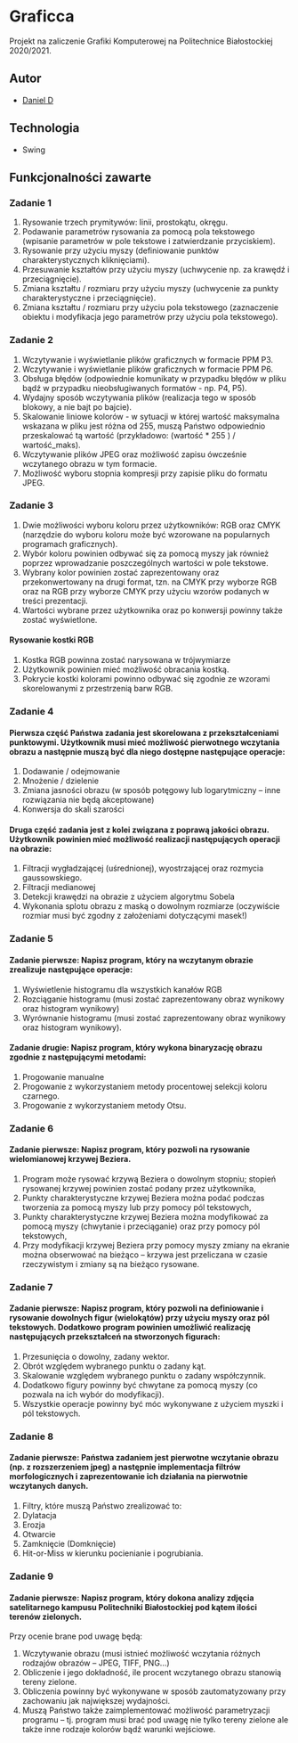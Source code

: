 # Graficca
Projekt na zaliczenie Grafiki Komputerowej na Politechnice Białostockiej 2020/2021. 

## Autor
* [Daniel D](https://github.com/Rivijczyk98)

## Technologia
* Swing

## Funkcjonalności zawarte
### Zadanie 1
1. Rysowanie trzech prymitywów: linii, prostokątu, okręgu.
1. Podawanie parametrów rysowania za pomocą pola tekstowego (wpisanie parametrów w pole tekstowe i zatwierdzanie przyciskiem).
1. Rysowanie przy użyciu myszy (definiowanie punktów charakterystycznych kliknięciami).
1. Przesuwanie kształtów przy użyciu myszy (uchwycenie np. za krawędź i przeciągnięcie).
1. Zmiana kształtu / rozmiaru przy użyciu myszy (uchwycenie za punkty charakterystyczne i przeciągnięcie).
1. Zmiana kształtu / rozmiaru przy użyciu pola tekstowego (zaznaczenie obiektu i modyfikacja jego parametrów przy użyciu pola tekstowego).

### Zadanie 2
1. Wczytywanie i wyświetlanie plików graficznych w formacie PPM P3.
1. Wczytywanie i wyświetlanie plików graficznych w formacie PPM P6.
1. Obsługa błędów (odpowiednie komunikaty w przypadku błędów w pliku bądź w przypadku nieobsługiwanych formatów - np. P4, P5).
1. Wydajny sposób wczytywania plików (realizacja tego w sposób blokowy, a nie bajt po bajcie).
1. Skalowanie liniowe kolorów - w sytuacji w której wartość maksymalna wskazana w pliku jest różna od 255, muszą Państwo odpowiednio przeskalować tą wartość (przykładowo: (wartość * 255 ) / wartość_maks).
1. Wczytywanie plików JPEG oraz możliwość zapisu ówcześnie wczytanego obrazu w tym formacie.
1. Możliwość wyboru stopnia kompresji przy zapisie pliku do formatu JPEG.

### Zadanie 3
1. Dwie możliwości wyboru koloru przez użytkowników: RGB oraz CMYK (narzędzie do wyboru koloru może być wzorowane na popularnych programach graficznych).
1. Wybór koloru powinien odbywać się za pomocą myszy jak również poprzez wprowadzanie poszczególnych wartości w pole tekstowe.
1. Wybrany kolor powinien zostać zaprezentowany oraz przekonwertowany na drugi format, tzn. na CMYK przy wyborze RGB oraz na RGB przy wyborze CMYK przy użyciu wzorów podanych w treści prezentacji.
1. Wartości wybrane przez użytkownika oraz po konwersji powinny także zostać wyświetlone.

#### Rysowanie kostki RGB

1. Kostka RGB powinna zostać narysowana w trójwymiarze
1. Użytkownik powinien mieć możliwość obracania kostką.
1. Pokrycie kostki kolorami powinno odbywać się zgodnie ze wzorami skorelowanymi z przestrzenią barw RGB.

### Zadanie 4
#### Pierwsza część Państwa zadania jest skorelowana z przekształceniami punktowymi. Użytkownik musi mieć możliwość pierwotnego wczytania obrazu a następnie muszą być dla niego dostępne następujące operacje:
1. Dodawanie / odejmowanie
1. Mnożenie / dzielenie
1. Zmiana jasności obrazu (w sposób potęgowy lub logarytmiczny – inne rozwiązania nie będą akceptowane)
1. Konwersja do skali szarości

#### Druga część zadania jest z kolei związana z poprawą jakości obrazu. Użytkownik powinien mieć możliwość realizacji następujących operacji na obrazie:
1. Filtracji wygładzającej (uśrednionej), wyostrzającej oraz rozmycia gaussowskiego.
1. Filtracji medianowej
1. Detekcji krawędzi na obrazie z użyciem algorytmu Sobela
1. Wykonania splotu obrazu z maską o dowolnym rozmiarze (oczywiście rozmiar musi być zgodny z założeniami dotyczącymi masek!)

### Zadanie 5
#### Zadanie pierwsze: Napisz program, który na wczytanym obrazie zrealizuje następujące operacje:
1. Wyświetlenie histogramu dla wszystkich kanałów RGB
1. Rozciąganie histogramu (musi zostać zaprezentowany obraz wynikowy oraz histogram wynikowy)
1. Wyrównanie histogramu (musi zostać zaprezentowany obraz wynikowy oraz histogram wynikowy).

#### Zadanie drugie: Napisz program, który wykona binaryzację obrazu zgodnie z następującymi metodami:
1. Progowanie manualne
1. Progowanie z wykorzystaniem metody procentowej selekcji koloru czarnego.
1. Progowanie z wykorzystaniem metody Otsu.

### Zadanie 6
#### Zadanie pierwsze: Napisz program, który pozwoli na rysowanie wielomianowej krzywej Beziera.
1. Program może rysować krzywą Beziera o dowolnym stopniu; stopień rysowanej krzywej powinien zostać podany przez użytkownika,
1. Punkty charakterystyczne krzywej Beziera można podać podczas tworzenia za pomocą myszy lub przy pomocy pól tekstowych,
1. Punkty charakterystyczne krzywej Beziera można modyfikować za pomocą myszy (chwytanie i przeciąganie) oraz przy pomocy pól tekstowych,
1. Przy modyfikacji krzywej Beziera przy pomocy myszy zmiany na ekranie można obserwować na bieżąco – krzywa jest przeliczana w czasie rzeczywistym i zmiany są na bieżąco rysowane.

### Zadanie 7
#### Zadanie pierwsze: Napisz program, który pozwoli na definiowanie i rysowanie dowolnych figur (wielokątów) przy użyciu myszy oraz pól tekstowych. Dodatkowo program powinien umożliwić realizację następujących przekształceń na stworzonych figurach:
1. Przesunięcia o dowolny, zadany wektor.
1. Obrót względem wybranego punktu o zadany kąt.
1. Skalowanie względem wybranego punktu o zadany współczynnik.
1. Dodatkowo figury powinny być chwytane za pomocą myszy (co pozwala na ich wybór do modyfikacji).
1. Wszystkie operacje powinny być móc wykonywane z użyciem myszki i pól tekstowych.

### Zadanie 8 
#### Zadanie pierwsze: Państwa zadaniem jest pierwotne wczytanie obrazu (np. z rozszerzeniem jpeg) a następnie implementacja filtrów morfologicznych i zaprezentowanie ich działania na pierwotnie wczytanych danych.
1. Filtry, które muszą Państwo zrealizować to:
1. Dylatacja
1. Erozja
1. Otwarcie
1. Zamknięcie (Domknięcie)
1. Hit-or-Miss w kierunku pocienianie i pogrubiania.

### Zadanie 9
#### Zadanie pierwsze: Napisz program, który dokona analizy zdjęcia satelitarnego kampusu Politechniki Białostockiej pod kątem ilości terenów zielonych.
Przy ocenie brane pod uwagę będą:
1. Wczytywanie obrazu (musi istnieć możliwość wczytania różnych rodzajów obrazów – JPEG, TIFF, PNG…)
1. Obliczenie i jego dokładność, ile procent wczytanego obrazu stanowią tereny zielone.
1. Obliczenia powinny być wykonywane w sposób zautomatyzowany przy zachowaniu jak największej wydajności.
1. Muszą Państwo także zaimplementować możliwość parametryzacji programu – tj. program musi brać pod uwagę nie tylko tereny zielone ale także inne rodzaje kolorów bądź warunki wejściowe.
